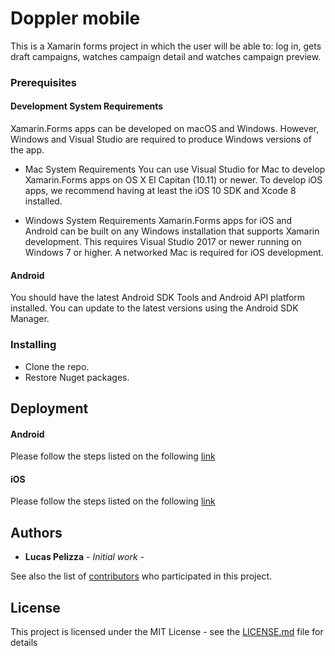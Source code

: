 # Doppler mobile

This is a Xamarin forms project in which the user will be able to: log in, gets draft campaigns, watches campaign detail and watches campaign preview.

### Prerequisites

#### Development System Requirements
Xamarin.Forms apps can be developed on macOS and Windows. However, Windows and Visual Studio are required to produce Windows versions of the app.

- Mac System Requirements
You can use Visual Studio for Mac to develop Xamarin.Forms apps on OS X El Capitan (10.11) or newer. To develop iOS apps, we recommend having at least the iOS 10 SDK and Xcode 8 installed.

- Windows System Requirements
Xamarin.Forms apps for iOS and Android can be built on any Windows installation that supports Xamarin development. This requires Visual Studio 2017 or newer running on Windows 7 or higher. A networked Mac is required for iOS development.

#### Android

You should have the latest Android SDK Tools and Android API platform installed. You can update to the latest versions using the Android SDK Manager.

### Installing

- Clone the repo.
- Restore Nuget packages.

## Deployment

#### Android

Please follow the steps listed on the following [link](https://blog.xamarin.com/android-archiving-and-publishing-made-easy)

#### iOS
Please follow the steps listed on the following [link](https://docs.microsoft.com/en-us/xamarin/ios/deploy-test/app-distribution/app-store-distribution/publishing-to-the-app-store?tabs=vsmac)

## Authors

* **Lucas Pelizza** - *Initial work* -

See also the list of [contributors](https://github.com/MakingSense/doppler-mobile/contributors) who participated in this project.

## License

This project is licensed under the MIT License - see the [LICENSE.md](LICENSE.md) file for details
